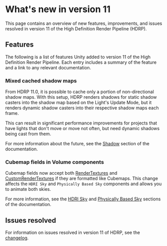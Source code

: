 # What's new in version 11

This page contains an overview of new features, improvements, and issues resolved in version 11 of the High Definition Render Pipeline (HDRP).

## Features

The following is a list of features Unity added to version 11 of the High Definition Render Pipeline. Each entry includes a summary of the feature and a link to any relevant documentation.

### Mixed cached shadow maps

From HDRP 11.0, it is possible to cache only a portion of non-directional shadow maps. With this setup, HDRP renders shadows for static shadow casters into the shadow map based on the Light's Update Mode, but it renders dynamic shadow casters into their respective shadow maps each frame. 

This can result in significant performance improvements for projects that have lights that don't move or move not often, but need dynamic shadows being cast from them. 

For more information about the future, see the [Shadow](Shadows-in-HDRP.md) section of the documentation.

### Cubemap fields in Volume components

Cubemap fields now accept both [RenderTextures](https://docs.unity3d.com/Manual/class-RenderTexture.html) and [CustomRenderTextures](https://docs.unity3d.com/Manual/class-CustomRenderTexture.html) if they are formatted like Cubemaps. This change affects the `HDRI Sky` and `Physically Based Sky` components and allows you to animate both skies.

For more information, see the [HDRI Sky](Override-HDRI-Sky.md) and [Physically Based Sky](Override-Physically-Based-Sky) sections of the documentation.

## Issues resolved

For information on issues resolved in version 11 of HDRP, see the [changelog](https://docs.unity3d.com/Packages/com.unity.render-pipelines.high-definition@11.0/changelog/CHANGELOG.html).
